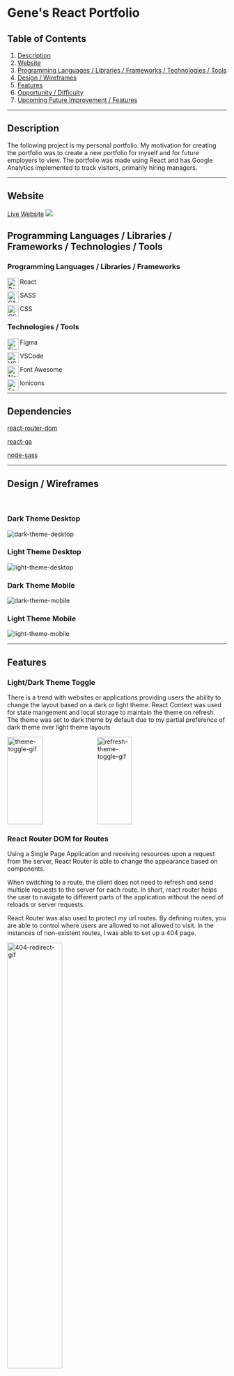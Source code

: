 <div id="top"></div>

# Gene's React Portfolio

<h2>Table of Contents</h2>

1. <a href="#description">Description</a>
2. <a href="#website">Website</a>
3. <a href="#techtools">Programming Languages / Libraries / Frameworks / Technologies / Tools</a>
4. <a href="#design">Design / Wireframes</a>
5. <a href="#features">Features</a>
6. <a href="#opportunity"> Opportunity / Difficulty </a>
7. <a href="#future">Upcoming Future Improvement / Features</a>

---

<h2 id="description">Description</h2>

The following project is my personal portfolio. My motivation for creating the portfolio was to create a new portfolio for myself and for future employers to view. The portfolio was made using React and has Google Analytics implemented to track visitors, primarily hiring managers.

---

<h2 id="website">Website</h2>

<a href="https://genebarra.dev">Live Website</a>
<a href="https://genebarra.dev"><img src="https://user-images.githubusercontent.com/33293205/103592117-28323b00-4ec0-11eb-9d5b-57b6fba1f453.png"></a>

<h2 id="techtools">Programming Languages / Libraries / Frameworks / Technologies / Tools</h2>

### Programming Languages / Libraries / Frameworks

<p>
<img align="left" alt="React" width="26px" src="https://user-images.githubusercontent.com/33293205/103695756-2b363580-4f6b-11eb-8b19-88e03a23ddb9.png" />React</p>
<p><img align="left" alt="SASS" width="26px" src="https://user-images.githubusercontent.com/33293205/103695748-283b4500-4f6b-11eb-8af0-891882d90e4f.png" />SASS</p>
<p><img align="left" alt="CSS" width="26px" src="https://user-images.githubusercontent.com/33293205/103695745-270a1800-4f6b-11eb-83a4-38f46c2178a0.png" />CSS</p>

### Technologies / Tools

<p><img align="left" alt="Figma" width="26px" src="https://user-images.githubusercontent.com/33293205/103695741-25d8eb00-4f6b-11eb-8b7b-22dc430a1328.png" />Figma</p>
<p><img align="left" alt="VSCode" width="26px" src="https://user-images.githubusercontent.com/33293205/103695735-24a7be00-4f6b-11eb-8d90-5213d85766ab.png" />VSCode</p>
<p><img align="left" alt="Netlify" width="26px" src="https://user-images.githubusercontent.com/33293205/103699337-c8479d00-4f70-11eb-8da7-21aae529c796.png" />Font Awesome</p>
<p><img align="left" alt="Font-Awesome" width="26px" src="https://user-images.githubusercontent.com/33293205/103699344-c978ca00-4f70-11eb-8e69-cf5dd072aee4.jpg" />Ionicons</p>

---

## Dependencies

<a href="https://www.npmjs.com/package/react-router-dom">
  <p>react-router-dom</p>
</a>
<a href="https://github.com/react-ga/react-ga">
  <p>react-ga</p>
</a>
<a href="https://github.com/sass/node-sass">
  <p>node-sass</p>
</a>

---

<h2 id="design">Design / Wireframes</h2>

<br/>

### Dark Theme Desktop

<img align="center" alt="dark-theme-desktop" src="https://user-images.githubusercontent.com/33293205/103698034-bfee6280-4f6e-11eb-85f6-3c63dc9e7d35.png" />

<br/>

### Light Theme Desktop

<img align="center" alt="light-theme-desktop" src="https://user-images.githubusercontent.com/33293205/103698030-bf55cc00-4f6e-11eb-99b5-3b1178fb4457.png" />

<br/>

### Dark Theme Mobile

<img align="center" alt="dark-theme-mobile" src="https://user-images.githubusercontent.com/33293205/103698031-bfee6280-4f6e-11eb-9ad0-4ca0d36720e6.png" />

<br/>

### Light Theme Mobile

<img align="center" alt="light-theme-mobile" src="https://user-images.githubusercontent.com/33293205/103698033-bfee6280-4f6e-11eb-9801-767077084c91.png" />

<br/>

---

<h2 id="features">Features</h2>

<h3>Light/Dark Theme Toggle</h3>
<p>There is a trend with websites or applications providing users the ability to change the layout based on a dark or light theme. React Context was used for state mangement and local storage to maintain the theme on refresh. The theme was set to dark theme by default due to my partial preference of dark theme over light theme layouts</p>

<img align="center" alt="theme-toggle-gif" width="40%" height="200px" src="https://user-images.githubusercontent.com/33293205/103700302-48223700-4f72-11eb-8dc7-4ed873f28e43.gif" />

<img align="center" alt="refresh-theme-toggle-gif" width="40%" height="200px" src="https://user-images.githubusercontent.com/33293205/103700307-48bacd80-4f72-11eb-88d5-fe7aba08bfc4.gif" />

<h3>React Router DOM for Routes</h3>
<p>Using a Single Page Application and receiving resources upon a request from the server, React Router is able to change the appearance based on components. 
</p>

<p>When switching to a route, the client does not need to refresh and send multiple requests to the server for each route. In short, react router helps the user to navigate to different parts of the application without the need of reloads or server requests.</p>

<p>React Router was also used to protect my url routes. By defining routes, you are able to control where users are allowed to not allowed to visit. In the instances of non-existent routes, I was able to set up a 404 page.</p>

<img align="center" alt="404-redirect-gif" width="50%" src="https://user-images.githubusercontent.com/33293205/103700303-48bacd80-4f72-11eb-832a-e23e4a203f10.gif" />

<h3>Google Analytics</h3>
<p>The main motivator for implementing Google Analytics was to see visitors tracking. Google Analytics requires a bit of tweeking if you are using a single page application. Below is an audience report by Google Analytics. </p>

<img align="center" alt="404-redirect" width="50%" src="https://user-images.githubusercontent.com/33293205/103703496-9e44a980-4f75-11eb-8d48-dd051fe6bfbd.png" />

<h2 id="opportunity"> Opportunity / Difficulty </h2>

<br>

<h3>Figma</h3>
<p>I was given the opportunity to learn Figma by creating my own layouts and wireframing my website. <a href="https://www.figma.com/" target="_blank">Figma</a> is tool allowing designers or developers to plan the design of a website or app. Although new to Figma, I am satisfied with the design, how the design was translated to code, and the final product. Sections of the final product based on the pre-designs were altered while I was coding. The main alteration was done for the projects page.</p>
<br>

<h3>React Context</h3>
<p>In the past, I had experience using redux for centralising state management and managing props among components. I learned <a href="https://reactjs.org/docs/context.html" target="_blank">React Context</a> to maintain my website's theme. Using React Context was a suitable choice. Context allows sharing state between components and avoids prop drilling. </p>

<p>I was left with two options when implementing my theme context. The first option was to make a separate file with an object of all the color values for light and dark theme. I would insert the the object array of colors to context. I would have to drill down the array of objects based on dark or light theme when theme changed.</p>

<p>The second option was to have the color values as root values in my sass files. By changing the class theme of various react elements the element's color would change. I had to assign the color values to elements leaving more flexibility in the future. </p>
<p>Ultimately, the decision of how to assign and structure my color values was the most problematic. In the end second option was chosen to avoid multiple object destructuring.</p>

#### React Context Code

```jsx
//ThemeContexProvider.js
import React, { useState, createContext, useEffect } from 'react';

// Create a context object and allows children components to have access to context values
export const ThemeContext = createContext();

const ThemeContextProvider = (props) => {
  // Reads local storage for key darkTheme and assigns value to data
  const dataTheme = localStorage.getItem('currentTheme');
  // If there is data in local storage parse stingified data and assign to initialTheme

  // If there is no data assign initialTheme 'darkTheme'
  const initialTheme = dataTheme ? JSON.parse(dataTheme) : 'darkTheme';

  // React Hooks, set initial state to intialTheme value
  const [theme, setTheme] = useState(initialTheme);

  // If theme in state is 'darkTheme' assign currentTheme to 'lightTheme' value
  // If theme in state is 'lightTheme' assign currentTheme to 'darkTheme' value
  const currentTheme = theme === 'darkTheme' ? 'lightTheme' : 'darkTheme';

  // Event toggle
  const toggleTheme = () => {
    // updates theme in state
    setTheme(currentTheme);
  };

  // UseEffect runs when a component first mounts,and render after any update of initial "theme" state
  // localStorage.setItem sets the key in local storage to currentTheme and sets value to the intial theme's value in a stringified value
  useEffect(() => localStorage.setItem('currentTheme', JSON.stringify(theme)), [
    theme,
  ]);

  return (
    // Provider allows components to consume values and subscribes to context changes
    // Consumers or subscribed components when the Provider's value prop changes
    <ThemeContext.Provider value={{ theme, toggleTheme }}>
      {props.children}
    </ThemeContext.Provider>
  );
};

export default ThemeContextProvider;
}
```

<p>ThemeContext was created with the logic of grabbing the localStorage theme. If there was no value set the currentTheme value to 'darkTheme' default. Include methods to toggle state. Set a Provider and assign value to props of theme and toggleTheme for subscribed children components to consume.</p>

```jsx
//App.js

//Wrap Components with ThemeContextProvider to provide value props
<ThemeContextProvider>
  <Switch>
    <Route path='/about' exact component={About}></Route>
    <Route path='/work' exact component={Work}></Route>
    <Route path='/contact' exact component={Contact}></Route>
    <Route path='/' exact component={Home}></Route>
    <Route path='/404' exact component={NoMatch}></Route>
    <Route path='*'>
      <Redirect to='/404' />
    </Route>
  </Switch>
</ThemeContextProvider>
```

<p>Wrap ThemeContextProviider to be available to children components. Allows children components to receive prop values and rerender if components are subscribed to context.</p>

```jsx
import React, { useContext } from 'react';
import { ThemeContext } from '../contexts/ThemeContextProvider';
import '../styles/ThemeToggleButton.scss';

const ThemeToggleButton = () => {
  // Use destructuring and provides ThemeToggleButton with prop values from ThemeContext
  const { theme, toggleTheme } = useContext(ThemeContext);

  // If theme is lightTheme assign sun icon else moon icon
  // Conditional rendering of icons
  const toggleIcon =
    theme === 'lightTheme' ? (
      <svg
        aria-hidden='true'
        focusable='false'
        data-prefix='fas'
        data-icon='sun'
        className='svg-inline--fa fa-sun fa-w-16 sun-icon'
        role='img'
        xmlns='http://www.w3.org/2000/svg'
        viewBox='0 0 512 512'
      >
        <title>Sun Icon Theme Toggle</title>
        <path
          fill='currentColor'
          d='M256 160c-52.9 0-96 43.1-96 96s43.1 96 96 96 96-43.1 96-96-43.1-96-96-96zm246.4 80.5l-94.7-47.3 33.5-100.4c4.5-13.6-8.4-26.5-21.9-21.9l-100.4 33.5-47.4-94.8c-6.4-12.8-24.6-12.8-31 0l-47.3 94.7L92.7 70.8c-13.6-4.5-26.5 8.4-21.9 21.9l33.5 100.4-94.7 47.4c-12.8 6.4-12.8 24.6 0 31l94.7 47.3-33.5 100.5c-4.5 13.6 8.4 26.5 21.9 21.9l100.4-33.5 47.3 94.7c6.4 12.8 24.6 12.8 31 0l47.3-94.7 100.4 33.5c13.6 4.5 26.5-8.4 21.9-21.9l-33.5-100.4 94.7-47.3c13-6.5 13-24.7.2-31.1zm-155.9 106c-49.9 49.9-131.1 49.9-181 0-49.9-49.9-49.9-131.1 0-181 49.9-49.9 131.1-49.9 181 0 49.9 49.9 49.9 131.1 0 181z'
        ></path>
      </svg>
    ) : (
      <svg
        aria-hidden='true'
        focusable='false'
        data-prefix='fas'
        data-icon='moon'
        className='svg-inline--fa fa-moon fa-w-16 moon-icon'
        role='img'
        xmlns='http://www.w3.org/2000/svg'
        viewBox='0 0 512 512'
      >
        <title>Moon Icon Theme Toggle</title>
        <path d='M283.211 512c78.962 0 151.079-35.925 198.857-94.792 7.068-8.708-.639-21.43-11.562-19.35-124.203 23.654-238.262-71.576-238.262-196.954 0-72.222 38.662-138.635 101.498-174.394 9.686-5.512 7.25-20.197-3.756-22.23A258.156 258.156 0 0 0 283.211 0c-141.309 0-256 114.511-256 256 0 141.309 114.511 256 256 256z'></path>
      </svg>
    );

  return (
    <button
      className='toggle-button'
      // toggleTheme when buutton is clicked changing state
      onClick={toggleTheme}
      aria-pressed={true}
      aria-label='Theme Toggle Button Icon'
    >
      {toggleIcon}
    </button>
  );
};

export default ThemeToggleButton;
```

<p>ThemeToggleButton component is subscribed to ThemeContext using the useContext(ThemeContext). Pass toggleTheme value to button's onClick event handler.</p>

<h3> Google Analytics</h3>
<p>I relied on <a href="https://github.com/react-ga/react-ga">react-ga</a> to handle the information being sent to my personal google analytics. This took a bit of time to setup but will be beneficial to see if hiring managers are visiting my site and their interactions.</p>

---

<h2 id="future">Upcoming Future Improvement / Features</h2>

<p>Every project has areas to be improved upon. My portfolio project can see improvements in its error handling for local storage. I can also decrease image file size using new image formats.</p>

<p>A future feature I am excited to add on to my website is a contact form. This contact form would be built using node.js, express, Nodemailer and Formik for form handling.</p>

---

<p align="center" width="100%">
  <a href="#top">Back to top</a>
</p>
